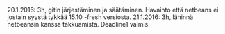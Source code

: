 20.1.2016: 3h, gitin järjestäminen ja säätäminen. Havainto että netbeans ei jostain syystä tykkää 15.10 -fresh versiosta.
21.1.2016: 3h, lähinnä netbeansin kanssa takkuamista. Deadline1 valmis.

